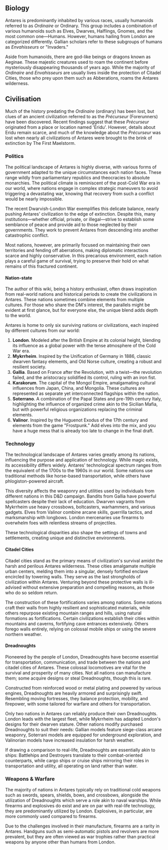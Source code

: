 ## Biology

Antares is predominantly inhabited by various races, usually humanoids referred to as *Ordinaire* or Ordinary. This group includes a combination of various humanoids such as Elves, Dwarves, Halflings, Gnomes, and the most common one—Humans. However, humans hailing from London are categorized differently. Gallian scholars refer to these subgroups of humans as *Envahisseurs* or "Invaders." 

Aside from humanoids, there are god-like beings or dragons known as Aeginae. These majestic creatures used to roam the continent before mysteriously disappearing thousands of years ago. While the majority of *Ordinaire* and *Envahisseurs* are usually lives inside the protection of Citadel Cities, those who prey upon them such as Abberations, roams the Antares wilderness.

## Civilisation
Much of the history predating the *Ordinaire* (ordinary) has been lost, but clues of an ancient civilization referred to as the *Précurseur* (Forerunners) have been discovered. Recent findings suggest that these *Précurseur* originated from a place or location named 'Eridu'. However, details about Eridu remain scarce, and much of the knowledge about the *Précurseur* was lost when nearly all civilizations of Antares were brought to the brink of extinction by The First Maelstorm.

### Politics
The political landscape of Antares is highly diverse, with various forms of government adapted to the unique circumstances each nation faces. These range wildly from parliamentary republics and theocracies to absolute monarchies. The political climate is reminiscent of the post-Cold War era in our world, where nations engage in complex strategic maneuvers to avoid triggering a devastating war, knowing that recovery from such a conflict would be nearly impossible.

The recent Dwarvish-London War exemplifies this delicate balance, nearly pushing Antares' civilization to the edge of extinction. Despite this, many institutions—whether official, private, or illegal—strive to establish some semblance of peace and provide aid to those neglected by their governments. They work to prevent Antares from descending into another catastrophic conflict.

Most nations, however, are primarily focused on maintaining their own territories and fending off aberrations, making diplomatic interactions scarce and highly conservative. In this precarious environment, each nation plays a careful game of survival, trying to preserve their hold on what remains of this fractured continent.

#### Nation-state
The author of this wiki, being a history enthusiast, often draws inspiration from real-world nations and historical periods to create the civilizations in Antares. These nations sometimes combine elements from multiple cultures. For those who share the DM's interest, the parallels might be evident at first glance, but for everyone else, the unique blend adds depth to the world.

Antares is home to only six surviving nations or civilizations, each inspired by different cultures from our world:

1. **London**. Modeled after the British Empire at its colonial height, blending its influence as a global power with the tense atmosphere of the Cold War era.
2. **Mykrrheim**. Inspired by the Unification of Germany in 1886, classic dwarven fantasy elements, and Old Norse culture, creating a robust and resilient society.
3. **Gallia**. Based on France after the Revolution, with a twist—the revolution failed, and the aristocracy solidified its control, ruling with an iron fist.
4. **Karakorum**. The capital of the Mongol Empire, amalgamating cultural influences from Japan, China, and Mongolia. These cultures are represented as separate yet interconnected flagships within the nation.
5. **Soterrano**. A combination of the Papal States and pre-19th century Italy, highlighting the influence of organized crime akin to the Sicilian Mafia, but with powerful religious organizations replacing the criminal elements.
6. **Valinor**. Inspired by the Huguenot Exodus of the 17th century and elements from the game "Frostpunk." Add elves into the mix, and you have a huge mess that is already too late to change in the final draft.

### Technology
The technological landscape of Antares varies greatly among its nations, influencing the purpose and application of technology. While magic exists, its accessibility differs widely. Antares' technological spectrum ranges from the equivalent of the 1700s to the 1960s in our world. Some nations use traditional methods like horse-based transportation, while others have phlogiston-powered aircraft.

This diversity affects the weaponry and utilities used by individuals from different nations in this D&D campaign. Bandits from Gallia have powerful spellcasters despite their lack of education. Dwarven vagrants from Mykrrheim use heavy crossbows, boltcasters, warhammers, and various gadgets. Elves from Valinor combine arcane skills, guerrilla tactics, and marksmanship with longbows. London mercenaries use firearms to overwhelm foes with relentless streams of projectiles.

These technological disparities also shape the settings of towns and settlements, creating unique and distinctive environments.

#### Citadel Cities

Citadel cities stand as the primary means of civilization's survival amidst the harsh and perilous Antares wilderness. These cities amalgamate multiple urban centers, melding them into a singular, densely fortified enclave encircled by towering walls. They serve as the last strongholds of civilization within Antares. Venturing beyond these protective walls is ill-advised without extensive preparation and compelling reasons, as those who do so seldom return.

The construction of these fortifications varies among nations. Some nations craft their walls from highly resilient and sophisticated materials, while others repurpose existing mountain ranges and hills, using natural formations as fortifications. Certain civilizations establish their cities within mountains and caverns, fortifying cave entrances extensively. Others forego walls entirely, relying on colossal mobile ships or using the severe northern weather.

#### Dreadnoughts

Pioneered by the people of London, Dreadnoughts have become essential for transportation, communication, and trade between the nations and citadel cities of Antares. These colossal locomotives are vital for the survival and prosperity of many cities. Not all nations can manufacture them; some acquire designs or steal Dreadnoughts, though this is rare.

Constructed from reinforced wood or metal plating and powered by various engines, Dreadnoughts are heavily armored and surprisingly swift. Resembling moving fortresses, they balance protection, mobility, and firepower, with some tailored for warfare and others for transportation.

Only two nations in Antares can reliably produce their own Dreadnoughts. London leads with the largest fleet, while Mykrrheim has adapted London's designs for their dwarven stature. Other nations modify purchased Dreadnoughts to suit their needs: Gallian models feature siege-class arcane weaponry, Soterrani models are equipped for underground exploration, and Valinorian models have increased insulation for harsh weather.

If drawing a comparison to real-life, Dreadnoughts are essentially akin to ships: Battlehips and Destroyers translate to their combat-oriented counterparts, while cargo ships or cruise ships mirroring their roles in transportation and utility, all operating on land rather than water.

### Weapons & Warfare
The majority of nations in Antares typically rely on traditional cold weapons such as swords, spears, shields, bows, and crossbows, alongside the utilization of Dreadnoughts which serve a role akin to naval warships. While firearms and explosives do exist and are on par with real-life technology, they are predominantly utilized by London. Explosives, in particular, are more commonly used compared to firearms.

Due to the challenges involved in their manufacture, firearms are a rarity in Antares. Handguns such as semi-automatic pistols and revolvers are more prevalent, but they are often viewed as war trophies rather than practical weapons by anyone other than humans from London.